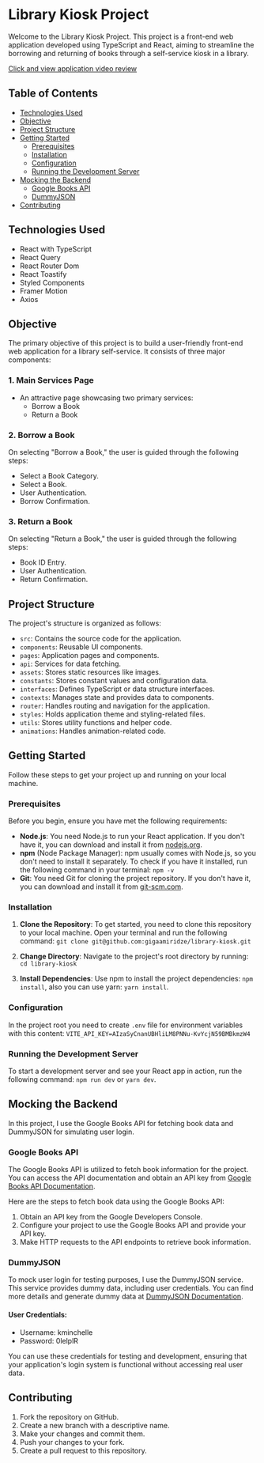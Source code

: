 # Library Kiosk Project

Welcome to the Library Kiosk Project. This project is a front-end web application developed using TypeScript and React, aiming to streamline the borrowing and returning of books through a self-service kiosk in a library.

[Click and view application video review](https://clipchamp.com/watch/LpFOeV0zdkD/embed)

## Table of Contents

- [Technologies Used](#technologies-used)
- [Objective](#objective)
- [Project Structure](#project-structure)
- [Getting Started](#getting-started)
	- [Prerequisites](#prerequisites)
	- [Installation](#installation)
	- [Configuration](#configuration)
	- [Running the Development Server](#running-the-development-server)
- [Mocking the Backend](#mocking-the-backend)
	- [Google Books API](#google-books-api)
	- [DummyJSON](#dummyjson)
- [Contributing](#contributing)

## Technologies Used

- React with TypeScript
- React Query
- React Router Dom
- React Toastify
- Styled Components
- Framer Motion
- Axios

## Objective

The primary objective of this project is to build a user-friendly front-end web application for a library self-service. It consists of three major components:

### 1. Main Services Page

- An attractive page showcasing two primary services:
    - Borrow a Book
    - Return a Book

### 2. Borrow a Book

On selecting "Borrow a Book," the user is guided through the following steps:

- Select a Book Category.
- Select a Book.
- User Authentication.
- Borrow Confirmation.

### 3. Return a Book

On selecting "Return a Book," the user is guided through the following steps:

- Book ID Entry. 
- User Authentication. 
- Return Confirmation.

## Project Structure

The project's structure is organized as follows:

-  `src`: Contains the source code for the application. 
-  `components`: Reusable UI components. 
-  `pages`: Application pages and components. 
-  `api`: Services for data fetching.
-  `assets`: Stores static resources like images.
-  `constants`: Stores constant values and configuration data.
-  `interfaces`: Defines TypeScript or data structure interfaces.
-  `contexts`: Manages state and provides data to components.
-  `router`: Handles routing and navigation for the application.
-  `styles`: Holds application theme and styling-related files.
-  `utils`: Stores utility functions and helper code.
-  `animations`: Handles animation-related code.

## Getting Started

Follow these steps to get your project up and running on your local machine.

### Prerequisites

Before you begin, ensure you have met the following requirements:
-  **Node.js**: You need Node.js to run your React application. If you don't have it, you can download and install it from [nodejs.org](https://nodejs.org/).
- **npm** (Node Package Manager): npm usually comes with Node.js, so you don't need to install it separately. To check if you have it installed, run the following command in your terminal: ```npm -v```
- **Git**: You need Git for cloning the project repository. If you don't have it, you can download and install it from [git-scm.com](https://git-scm.com/).

### Installation

1.  **Clone the Repository**: To get started, you need to clone this repository to your local machine. Open your terminal and run the following command:
```git clone git@github.com:gigaamiridze/library-kiosk.git```

2.  **Change Directory**: Navigate to the project's root directory by running: ```cd library-kiosk```

3. **Install Dependencies**: Use npm to install the project dependencies: ```npm install```, also you can use yarn: ```yarn install```. 

### Configuration

In the project root you need to create ```.env``` file for environment variables with this content:
```VITE_API_KEY=AIzaSyCnanUBHliLM8PNNu-KvYcjN59BMBkmzW4```

### Running the Development Server

To start a development server and see your React app in action, run the following command: ```npm run dev``` or ```yarn dev```.

## Mocking the Backend

In this project, I use the Google Books API for fetching book data and DummyJSON for simulating user login.

### Google Books API

The Google Books API is utilized to fetch book information for the project. You can access the API documentation and obtain an API key from [Google Books API Documentation](https://developers.google.com/books/docs/v1/using).

Here are the steps to fetch book data using the Google Books API:

1. Obtain an API key from the Google Developers Console. 
2. Configure your project to use the Google Books API and provide your API key. 
3. Make HTTP requests to the API endpoints to retrieve book information.

### DummyJSON

To mock user login for testing purposes, I use the DummyJSON service. This service provides dummy data, including user credentials. You can find more details and generate dummy data at [DummyJSON Documentation](https://dummyjson.com/docs/auth).

#### User Credentials:

-   Username: kminchelle
-   Password: 0lelplR

You can use these credentials for testing and development, ensuring that your application's login system is functional without accessing real user data.

## Contributing

1. Fork the repository on GitHub. 
2. Create a new branch with a descriptive name. 
3. Make your changes and commit them. 
4. Push your changes to your fork. 
5. Create a pull request to this repository.
